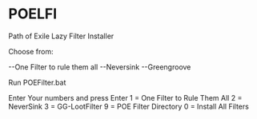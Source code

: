 # POELFI
Path of Exile Lazy Filter Installer

Choose from:

--One Filter to rule them all
--Neversink
--Greengroove

Run POEFilter.bat

Enter Your numbers and press Enter
1 = One Filter to Rule Them All
2 = NeverSink
3 = GG-LootFilter
9 = POE Filter Directory
0 = Install All Filters
